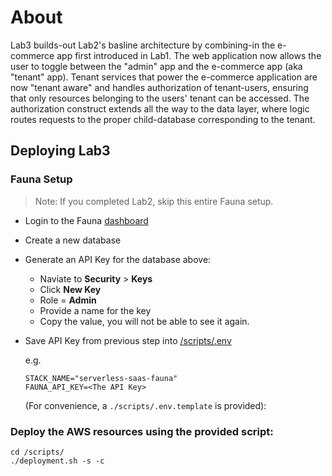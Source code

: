 # About

Lab3 builds-out Lab2's basline architecture by combining-in the e-commerce app first introduced in Lab1. 
The web application now allows the user to toggle between the "admin" app and the e-commerce app (aka "tenant" app). 
Tenant services that power the e-commerce application are now "tenant aware" and handles authorization of
tenant-users, ensuring that only resources belonging to the users' tenant can be accessed. The authorization
construct extends all the way to the data layer, where logic routes requests to the proper child-database 
corresponding to the tenant.

## Deploying Lab3

### Fauna Setup
> Note: If you completed Lab2, skip this entire Fauna setup.

* Login to the Fauna [dashboard](https://dashboard.fauna.com)
* Create a new database
* Generate an API Key for the database above:
  * Naviate to __Security__ > __Keys__
  * Click **New Key**
  * Role = **Admin**
  * Provide a name for the key
  * Copy the value, you will not be able to see it again.
* Save API Key from previous step into [/scripts/.env](./scripts/.env) 

  e.g. 
  ```
  STACK_NAME="serverless-saas-fauna"
  FAUNA_API_KEY=<The API Key>
  ```
  (For convenience, a `./scripts/.env.template` is provided):


### Deploy the AWS resources using the provided script:
```
cd /scripts/
./deployment.sh -s -c
```